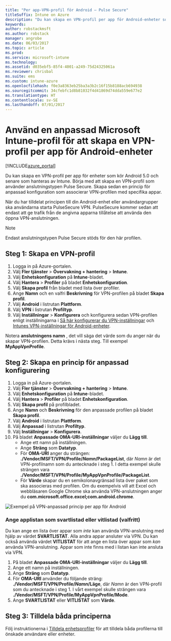 ```yaml
---
title: "Per app-VPN-profil för Android – Pulse Secure"
titleSuffix: Intune on Azure
description: "Du kan skapa en VPN-profil per app för Android-enheter som hanteras av Intune.”"
keywords: 
author: robstackmsft
ms.author: robstack
manager: angrobe
ms.date: 06/03/2017
ms.topic: article
ms.prod: 
ms.service: microsoft-intune
ms.technology: 
ms.assetid: d035ebf5-85f4-4001-a249-75d24325061a
ms.reviewer: chrisbal
ms.suite: ems
ms.custom: intune-azure
ms.openlocfilehash: f0e3a8363eb25ba3a3b2c16f15b8188acb694938
ms.sourcegitcommit: 34cfebfc1d8b81032f4d41869d74dda559e677e2
ms.translationtype: HT
ms.contentlocale: sv-SE
ms.lasthandoff: 07/01/2017
---
```

# <a name="use-a-microsoft-intune-custom-profile-to-create-a-per-app-vpn-profile-for-android-devices"></a>Använd en anpassad Microsoft Intune-profil för att skapa en VPN-profil per app för Android-enheter

[!INCLUDE[azure_portal](./includes/azure_portal.md)]

Du kan skapa en VPN-profil per app för enheter som kör Android 5.0 och senare som hanteras av Intune. Börja med att skapa en VPN-profil som använder anslutningstypen Pulse Secure. Skapa sedan en princip för anpassad konfiguration som associerar VPN-profilen med specifika appar.

När du har tilldelat principen till din Android-enhet eller användargrupper ska användarna starta PulseSecure VPN. PulseSecure kommer sedan att endast att ge trafik från de angivna apparna tillåtelse att använda den öppna VPN-anslutningen.

> [!NOTE]
>
> Endast anslutningstypen Pulse Secure stöds för den här profilen.


## <a name="step-1-create-a-vpn-profile"></a>Steg 1: Skapa en VPN-profil


1. Logga in på Azure-portalen.
2. Välj **Fler tjänster** > **Övervakning + hantering** > **Intune**.
3. Välj **Enhetskonfiguration** på **Intune**-bladet.
2. Välj **Hantera** > **Profiler** på bladet **Enhetskonfiguration**.
2. Välj **Skapa profil** från bladet med lista över profiler.
3. Ange **Namn** och en valfri **Beskrivning** för VPN-profilen på bladet **Skapa profil**.
4. Välj **Android** i listrutan **Plattform**.
5. Välj **VPN** i listrutan **Profiltyp**.
3. Välj **Inställningar** > **Konfigurera** och konfigurera sedan VPN-profilen enligt inställningarna i [Så här konfigurerar du VPN-inställningar](vpn-settings-configure.md) och [Intunes VPN-inställningar för Android-enheter](vpn-settings-android.md).

Notera **anslutningens namn** , det vill säga det värde som du anger när du skapar VPN-profilen. Detta krävs i nästa steg. Till exempel **MyAppVpnProfile**.

## <a name="step-2-create-a-custom-configuration-policy"></a>Steg 2: Skapa en princip för anpassad konfigurering

1. Logga in på Azure-portalen.
2. Välj **Fler tjänster** > **Övervakning + hantering** > **Intune**.
3. Välj **Enhetskonfiguration** på **Intune**-bladet.
2. Välj **Hantera** > **Profiler** på bladet **Enhetskonfiguration**.
3. Välj **Skapa profil** på profilbladet.
4. Ange **Namn** och **Beskrivning** för den anpassade profilen på bladet **Skapa profil**.
5. Välj **Android** i listrutan **Plattform**.
6. Välj **Anpassad** i listrutan **Profiltyp**.
7. Välj **Inställningar** > **Konfigurera**.
3. På bladet **Anpassade OMA-URI-inställningar** väljer du **Lägg till**.
    - Ange ett namn på inställningen.
    - Ange **Sträng** som **Datatyp**.
    - För **OMA-URI** anger du strängen: **./Vendor/MSFT/VPN/Profile/*Namn*/PackageList**, där *Namn* är det VPN-profilnamn som du antecknade i steg 1. I detta exempel skulle strängen vara **./Vendor/MSFT/VPN/Profile/MyAppVpnProfile/PackageList**.
    - För **Värde** skapar du en semikolonavgränsad lista över paket som ska associeras med profilen. Om du exempelvis vill att Excel och webbläsaren Google Chrome ska använda VPN-anslutningen anger du **com.microsoft.office.excel;com.android.chrome**.

![Exempel på VPN-anpassad princip per app för Android](./media/android_per_app_vpn_oma_uri.png)

### <a name="set-your-app-list-to-blacklist-or-whitelist-optional"></a>Ange applistan som svartlistad eller vitlistad (valfritt)
  Du kan ange en lista över appar som *inte* kan använda VPN-anslutning med hjälp av värdet **SVARTLISTAT**. Alla andra appar ansluter via VPN.
Du kan också använda värdet **VITLISTAT** för att ange en lista över appar som *kan* använda VPN-anslutning. Appar som inte finns med i listan kan inte ansluta via VPN.
  1.    På bladet **Anpassade OMA-URI-inställningar** väljer du **Lägg till**.
  2.    Ange ett namn på inställningen.
  3.    Ange **Sträng** som **Datatyp**.
  4.    För **OMA-URI** använder du följande sträng: **./Vendor/MSFT/VPN/Profile/*Namn*/Läge**, där *Namn* är den VPN-profil som du antecknade i steg 1. I vårt exempel skulle strängen vara **./Vendor/MSFT/VPN/Profile/MyAppVpnProfile/Mode**.
  5.    Ange **SVARTLISTAT** eller **VITLISTAT** som **Värde**.



## <a name="step-3-assign-both-policies"></a>Steg 3: Tilldela båda principerna

Följ instruktionerna i [Tilldela enhetsprofiler](device-profile-assign.md) för att tilldela båda profilerna till önskade användare eller enheter.
